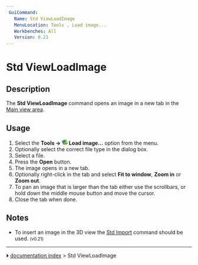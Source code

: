 ```yaml
---
 GuiCommand:
   Name: Std ViewLoadImage
   MenuLocation: Tools , Load image...
   Workbenches: All
   Version: 0.21
---
```


# Std ViewLoadImage

## Description

The **Std ViewLoadImage** command opens an image in a new tab in the [Main view area](Main_view_area.md).

## Usage

1.  Select the **Tools → <img src="images/Std_ViewLoadImage.svg" width=16px> Load image...** option from the menu.
2.  Optionally select the correct file type in the dialog box.
3.  Select a file.
4.  Press the **Open** button.
5.  The image opens in a new tab.
6.  Optionally right-click in the tab and select **Fit to window**, **Zoom in** or **Zoom out**.
7.  To pan an image that is larger than the tab either use the scrollbars, or hold down the middle mouse button and move the cursor.
8.  Close the tab when done.

## Notes

-   To insert an image in the 3D view the [Std Import](Std_Import.md) command should be used. <small>(v0.21)</small>



---
⏵ [documentation index](../README.md) > Std ViewLoadImage
